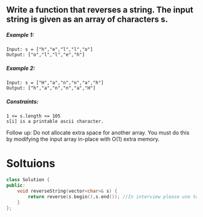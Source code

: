 ## Write a function that reverses a string. The input string is given as an array of characters s.


##### Example 1:
```
Input: s = ["h","e","l","l","o"]
Output: ["o","l","l","e","h"]
```
##### Example 2:
```
Input: s = ["H","a","n","n","a","h"]
Output: ["h","a","n","n","a","H"]
```
 

##### Constraints:

    1 <= s.length <= 105
    s[i] is a printable ascii character.

 

Follow up: Do not allocate extra space for another array. You must do this by modifying the input array in-place with O(1) extra memory.

# Soltuions 

```cpp
class Solution {
public:
    void reverseString(vector<char>& s) {
        return reverse(s.begin(),s.end()); //In interview please use two pointer solutions
    }
};
 
```